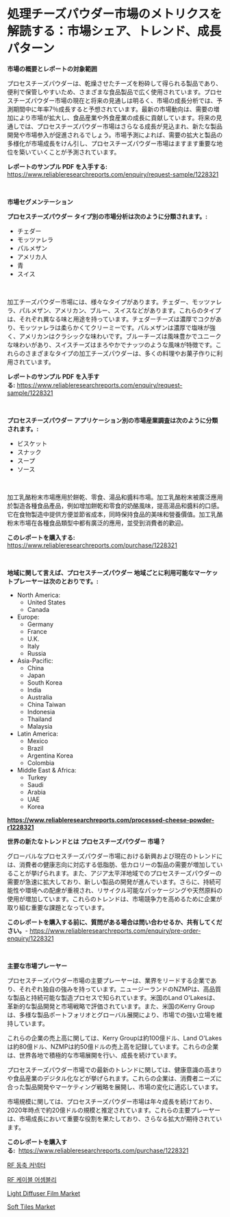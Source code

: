 <p><h1>処理チーズパウダー市場のメトリクスを解読する：市場シェア、トレンド、成長パターン</h1></p><p><strong>市場の概要とレポートの対象範囲</strong></p>
<p><p>プロセスチーズパウダーは、乾燥させたチーズを粉砕して得られる製品であり、便利で保管しやすいため、さまざまな食品製品で広く使用されています。プロセスチーズパウダー市場の現在と将来の見通しは明るく、市場の成長分析では、予測期間中に年率7％成長すると予想されています。最新の市場動向は、需要の増加により市場が拡大し、食品産業や外食産業の成長に貢献しています。将来の見通しでは、プロセスチーズパウダー市場はさらなる成長が見込まれ、新たな製品開発や市場参入が促進されるでしょう。市場予測によれば、需要の拡大と製品の多様化が市場成長をけん引し、プロセスチーズパウダー市場はますます重要な地位を築いていくことが予測されています。</p></p>
<p><strong>レポートのサンプル PDF を入手する:</strong> <a href="https://www.reliableresearchreports.com/enquiry/request-sample/1228321">https://www.reliableresearchreports.com/enquiry/request-sample/1228321</a></p>
<p>&nbsp;</p>
<p><strong>市場セグメンテーション</strong></p>
<p><strong>プロセスチーズパウダー タイプ別の市場分析は次のように分類されます。:</strong></p>
<p><ul><li>チェダー</li><li>モッツァレラ</li><li>パルメザン</li><li>アメリカ人</li><li>青</li><li>スイス</li></ul></p>
<p>&nbsp;</p>
<p><p>加工チーズパウダー市場には、様々なタイプがあります。チェダー、モッツァレラ、パルメザン、アメリカン、ブルー、スイスなどがあります。これらのタイプは、それぞれ異なる味と用途を持っています。チェダーチーズは濃厚でコクがあり、モッツァレラは柔らかくてクリーミーです。パルメザンは濃厚で塩味が強く、アメリカンはクラシックな味わいです。ブルーチーズは風味豊かでユニークな味わいがあり、スイスチーズはまろやかでナッツのような風味が特徴です。これらのさまざまなタイプの加工チーズパウダーは、多くの料理やお菓子作りに利用されています。</p></p>
<p><strong>レポートのサンプル PDF を入手する:</strong>&nbsp;<a href="https://www.reliableresearchreports.com/enquiry/request-sample/1228321">https://www.reliableresearchreports.com/enquiry/request-sample/1228321</a></p>
<p>&nbsp;</p>
<p><strong> プロセスチーズパウダー アプリケーション別の市場産業調査は次のように分類されます。:</strong></p>
<p><ul><li>ビスケット</li><li>スナック</li><li>スープ</li><li>ソース</li></ul></p>
<p>&nbsp;</p>
<p><p>加工乳酪粉末市場應用於餅乾、零食、湯品和醬料市場。加工乳酪粉末被廣泛應用於製造各種食品產品，例如增加餅乾和零食的奶酪風味，提高湯品和醬料的口感。它在食物製造中提供方便並節省成本，同時保持食品的美味和營養價值。加工乳酪粉末市場在各種食品類型中都有廣泛的應用，並受到消費者的歡迎。</p></p>
<p><strong>このレポートを購入する:</strong>&nbsp; <a href="https://www.reliableresearchreports.com/purchase/1228321">https://www.reliableresearchreports.com/purchase/1228321</a></p>
<p>&nbsp;</p>
<p><strong>地域に関して言えば、プロセスチーズパウダー 地域ごとに利用可能なマーケットプレーヤーは次のとおりです。:</strong></p>
<p><ul>
    <li>
        North America:
        <ul>
            <li>United States</li>
            <li>Canada</li>
        </ul>
    </li>
    <li>
        Europe:
        <ul>
            <li>Germany</li>
            <li>France</li>
            <li>U.K.</li>
            <li>Italy</li>
            <li>Russia</li>
        </ul>
    </li>
    <li>
        Asia-Pacific:
        <ul>
            <li>China</li>
            <li>Japan</li>
            <li>South Korea</li>
            <li>India</li>
            <li>Australia</li>
            <li>China Taiwan</li>
            <li>Indonesia</li>
            <li>Thailand</li>
            <li>Malaysia</li>
        </ul>
    </li>
    <li>
        Latin America:
        <ul>
            <li>Mexico</li>
            <li>Brazil</li>
            <li>Argentina Korea</li>
            <li>Colombia</li>
        </ul>
    </li>
    <li>
        Middle East & Africa:
        <ul>
            <li>Turkey</li>
            <li>Saudi</li>
            <li>Arabia</li>
            <li>UAE</li>
            <li>Korea</li>
        </ul>
    </li>
    </ul></p>
<p><strong><a href="https://www.reliableresearchreports.com/processed-cheese-powder-r1228321">https://www.reliableresearchreports.com/processed-cheese-powder-r1228321</a></strong>&nbsp;</p>
<p><strong>世界の新たなトレンドとは プロセスチーズパウダー 市場？</strong></p>
<p><p>グローバルなプロセスチーズパウダー市場における新興および現在のトレンドには、消費者の健康志向に対応する低脂肪、低カロリーの製品の需要が増加していることが挙げられます。また、アジア太平洋地域でのプロセスチーズパウダーの需要が急速に拡大しており、新しい製品の開発が進んでいます。さらに、持続可能性や環境への配慮が重視され、リサイクル可能なパッケージングや天然原料の使用が増加しています。これらのトレンドは、市場競争力を高めるために企業が取り組む重要な課題となっています。</p></p>
<p><strong>このレポートを購入する前に、質問がある場合は問い合わせるか、共有してください。</strong>- <a href="https://www.reliableresearchreports.com/enquiry/pre-order-enquiry/1228321">https://www.reliableresearchreports.com/enquiry/pre-order-enquiry/1228321</a></p>
<p>&nbsp;</p>
<p><strong>主要な市場プレーヤー</strong></p>
<p><p>プロセスチーズパウダー市場の主要プレーヤーは、業界をリードする企業であり、それぞれ独自の強みを持っています。ニュージーランドのNZMPは、高品質な製品と持続可能な製造プロセスで知られています。米国のLand O'Lakesは、革新的な製品開発と市場戦略で評価されています。また、米国のKerry Groupは、多様な製品ポートフォリオとグローバル展開により、市場での強い立場を維持しています。</p><p>これらの企業の売上高に関しては、Kerry Groupは約100億ドル、Land O'Lakesは約80億ドル、NZMPは約50億ドルの売上高を記録しています。これらの企業は、世界各地で積極的な市場展開を行い、成長を続けています。</p><p>プロセスチーズパウダー市場での最新のトレンドに関しては、健康意識の高まりや食品産業のデジタル化などが挙げられます。これらの企業は、消費者ニーズに合った製品開発やマーケティング戦略を展開し、市場の変化に適応しています。</p><p>市場規模に関しては、プロセスチーズパウダー市場は年々成長を続けており、2020年時点で約20億ドルの規模と推定されています。これらの主要プレーヤーは、市場成長において重要な役割を果たしており、さらなる拡大が期待されています。</p></p>
<p><strong>このレポートを購入する:</strong>&nbsp;&nbsp;<a href="https://www.reliableresearchreports.com/purchase/1228321">https://www.reliableresearchreports.com/purchase/1228321</a></p>
<p><p><a href="https://github.com/CorEmtymerich56566/Market-Research-Report-List-1/blob/main/523836031400.md">RF 동축 커넥터</a></p><p><a href="https://github.com/GabrielBlanda5656/Market-Research-Report-List-1/blob/main/178647031399.md">RF 케이블 어셈블리</a></p><p><a href="https://www.linkedin.com/pulse/light-diffuser-film-market-size-global-industry-overview-gvevc?trackingId=9CMiUfLQrxhiwHoENNn9xg%3D%3D">Light Diffuser Film Market</a></p><p><a href="https://www.linkedin.com/pulse/soft-tiles-market-size-share-amp-trends-analysis-report-application-jkzec?trackingId=Locr3GB2c%2FqR7LpCnwk8rg%3D%3D">Soft Tiles Market</a></p></p>